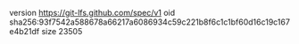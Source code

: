 version https://git-lfs.github.com/spec/v1
oid sha256:93f7542a588678a66217a6086934c59c221b8f6c1c1bf60d16c19c167e4b21df
size 23505
